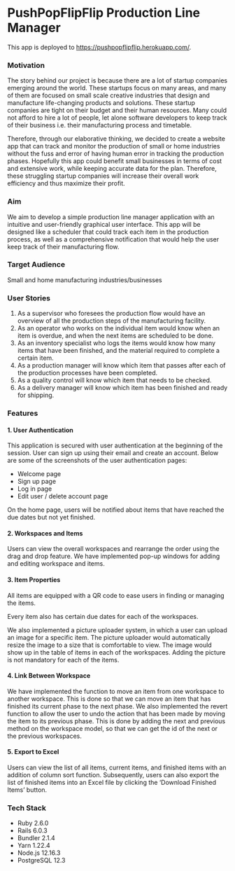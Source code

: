 # PushPopFlipFlip Production Line Manager

This app is deployed to https://pushpopflipflip.herokuapp.com/.

### Motivation

The story behind our project is because there are a lot of startup companies emerging around the world. These startups focus on many areas, and many of them are focused on small scale creative industries that design and manufacture life-changing products and solutions. These startup companies are tight on their budget and their human resources. Many could not afford to hire a lot of people, let alone software developers to keep track of their business i.e. their manufacturing process and timetable.

Therefore, through our elaborative thinking, we decided to create a website app that can track and monitor the production of small or home industries without the fuss and error of having human error in tracking the production phases. Hopefully this app could benefit small businesses in terms of cost and extensive work, while keeping accurate data for the plan. Therefore, these struggling startup companies will increase their overall work efficiency and thus maximize their profit.


### Aim

We aim to develop a simple production line manager application with an intuitive and user-friendly graphical user interface. This app will be designed like a scheduler that could track each item in the production process, as well as a comprehensive notification that would help the user keep track of their manufacturing flow.


### Target Audience

Small and home manufacturing industries/businesses


### User Stories

1. As a supervisor who foresees the production flow would have an overview of all the production steps of the manufacturing facility.
2. As an operator who works on the individual item would know when an item is overdue, and when the next items are scheduled to be done.
3. As an inventory specialist who logs the items would know how many items that have been finished, and the material required to complete a certain item.
4. As a production manager will know which item that passes after each of the production processes have been completed.
5. As a quality control will know which item that needs to be checked.
6. As a delivery manager will know which item has been finished and ready for shipping.


### Features

#### 1. User Authentication

This application is secured with user authentication at the beginning of the session. User can sign up using their email and create an account. Below are some of the screenshots of the user authentication pages:

- Welcome page
- Sign up page
- Log in page
- Edit user / delete account page

On the home page, users will be notified about items that have reached the due dates but not yet finished.

#### 2. Workspaces and Items

Users can view the overall workspaces and rearrange the order using the drag and drop feature.
We have implemented pop-up windows for adding and editing workspace and items.

#### 3. Item Properties

All items are equipped with a QR code to ease users in finding or managing the items.

Every item also has certain due dates for each of the workspaces.

We also implemented a picture uploader system, in which a user can upload an image for a specific item. The picture uploader would automatically resize the image to a size that is comfortable to view. The image would show up in the table of items in each of the workspaces. Adding the picture is not mandatory for each of the items.

#### 4. Link Between Workspace

We have implemented the function to move an item from one workspace to another workspace. This is done so that we can move an item that has finished its current phase to the next phase. We also implemented the revert function to allow the user to undo the action that has been made by moving the item to its previous phase. This is done by adding the next and previous method on the workspace model, so that we can get the id of the next or the previous workspaces.

#### 5. Export to Excel

Users can view the list of all items, current items, and finished items with an addition of column sort function.
Subsequently, users can also export the list of finished items into an Excel file by clicking the ‘Download Finished Items’ button.
 

### Tech Stack

- Ruby 2.6.0
- Rails 6.0.3
- Bundler 2.1.4
- Yarn 1.22.4
- Node.js 12.16.3
- PostgreSQL 12.3
